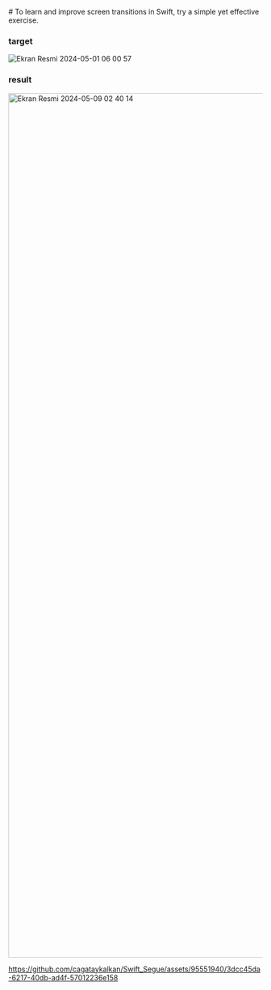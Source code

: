 # To learn and improve screen transitions in Swift, try a simple yet effective exercise.

### target
![Ekran Resmi 2024-05-01 06 00 57](https://github.com/cagataykalkan/Swift_Segue/assets/95551940/10f4a17c-9820-4af9-978e-774f6b279255)

### result
<img width="1710" alt="Ekran Resmi 2024-05-09 02 40 14" src="https://github.com/cagataykalkan/Swift_Segue/assets/95551940/dc24fbc4-ff10-44ae-8852-84bdf2b9b95e">


https://github.com/cagataykalkan/Swift_Segue/assets/95551940/3dcc45da-6217-40db-ad4f-57012236e158

